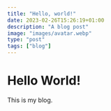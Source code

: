 ```yaml
---
title: "Hello, world!"
date: 2023-02-26T15:26:19+01:00
description: "A blog post"
image: "images/avatar.webp"
type: "post"
tags: ["blog"]
---
```


# Hello World!

This is my blog.
